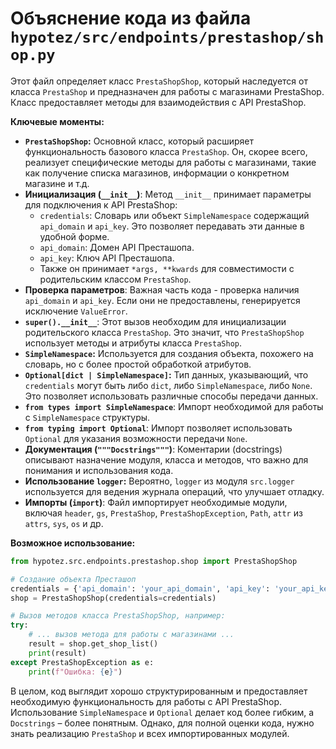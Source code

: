# Объяснение кода из файла `hypotez/src/endpoints/prestashop/shop.py`

Этот файл определяет класс `PrestaShopShop`, который наследуется от класса `PrestaShop` и предназначен для работы с магазинами PrestaShop.  Класс предоставляет методы для взаимодействия с API PrestaShop.

**Ключевые моменты:**

* **`PrestaShopShop`:**  Основной класс, который расширяет функциональность базового класса `PrestaShop`.  Он, скорее всего, реализует специфические методы для работы с магазинами, такие как получение списка магазинов, информации о конкретном магазине и т.д.
* **Инициализация (`__init__`)**: Метод `__init__` принимает параметры для подключения к API PrestaShop:
    * `credentials`: Словарь или объект `SimpleNamespace` содержащий `api_domain` и `api_key`.  Это позволяет передавать эти данные в удобной форме.
    * `api_domain`: Домен API Престашопа.
    * `api_key`: Ключ API Престашопа.
    * Также он принимает `*args, **kwards` для совместимости с родительским классом `PrestaShop`.
* **Проверка параметров**: Важная часть кода - проверка наличия `api_domain` и `api_key`. Если они не предоставлены, генерируется исключение `ValueError`.
* **`super().__init__`**:  Этот вызов необходим для инициализации родительского класса `PrestaShop`.  Это значит, что `PrestaShopShop` использует методы и атрибуты класса `PrestaShop`.
* **`SimpleNamespace`:**  Используется для создания объекта, похожeго на словарь, но с более простой обработкой атрибутов.
* **`Optional[dict | SimpleNamespace]`:**  Тип данных, указывающий, что `credentials` могут быть либо `dict`, либо `SimpleNamespace`, либо `None`.  Это позволяет использовать различные способы передачи данных.
* **`from types import SimpleNamespace`**: Импорт необходимой для работы с `SimpleNamespace` структуры.
* **`from typing import Optional`**: Импорт позволяет использовать `Optional` для указания возможности передачи `None`.
* **Документация (`"""Docstrings"""`)**:  Коментарии  (docstrings) описывают назначение модуля, класса и методов, что важно для понимания и использования кода.
* **Использование `logger`:** Вероятно, `logger` из модуля `src.logger` используется для ведения журнала операций, что улучшает отладку.
* **Импорты (`import`)**: Файл импортирует необходимые модули, включая `header`, `gs`, `PrestaShop`, `PrestaShopException`, `Path`, `attr` из `attrs`, `sys`, `os` и др.

**Возможное использование:**

```python
from hypotez.src.endpoints.prestashop.shop import PrestaShopShop

# Создание объекта Престашоп
credentials = {'api_domain': 'your_api_domain', 'api_key': 'your_api_key'}
shop = PrestaShopShop(credentials=credentials)

# Вызов методов класса PrestaShopShop, например:
try:
    # ... вызов метода для работы с магазинами ...
    result = shop.get_shop_list()
    print(result)
except PrestaShopException as e:
    print(f"Ошибка: {e}")
```

В целом, код выглядит хорошо структурированным и предоставляет необходимую функциональность для работы с API PrestaShop.  Использование `SimpleNamespace` и `Optional` делает код более гибким, а `Docstrings` – более понятным.  Однако, для полной оценки кода, нужно знать реализацию `PrestaShop` и всех импортированных модулей.